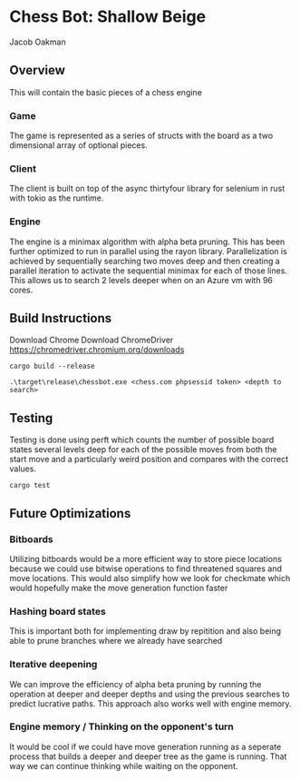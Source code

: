 # Chess Bot: Shallow Beige
Jacob Oakman

## Overview
This will contain the basic pieces of a chess engine

### Game
The game is represented as a series of structs with the board as a two dimensional array of optional pieces.

### Client
The client is built on top of the async thirtyfour library for selenium in rust with tokio as the runtime.

### Engine
The engine is a minimax algorithm with alpha beta pruning. This has been further optimized to run in parallel using the rayon library.
Parallelization is achieved by sequentially searching two moves deep and then creating a parallel iteration to activate the sequential minimax for each of those lines.
This allows us to search 2 levels deeper when on an Azure vm with 96 cores.

## Build Instructions
Download Chrome 
Download ChromeDriver https://chromedriver.chromium.org/downloads

```
cargo build --release
```

```
.\target\release\chessbot.exe <chess.com phpsessid token> <depth to search>
```

## Testing
Testing is done using perft which counts the number of possible board states several levels deep for each of the possible moves from both the start move and a particularly weird position and compares with the correct values.

```
cargo test
```

## Future Optimizations
### Bitboards
Utilizing bitboards would be a more efficient way to store piece locations because we could use bitwise operations to find threatened squares and move locations.
This would also simplify how we look for checkmate which would hopefully make the move generation function faster

### Hashing board states
This is important both for implementing draw by repitition and also being able to prune branches where we already have searched

### Iterative deepening
We can improve the efficiency of alpha beta pruning by running the operation at deeper and deeper depths and using the previous searches to predict lucrative paths. This approach also works well with engine memory.

### Engine memory / Thinking on the opponent's turn
It would be cool if we could have move generation running as a seperate process that builds a deeper and deeper tree as the game is running. That way we can continue thinking while waiting on the opponent.



